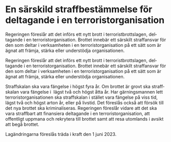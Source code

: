 # En särskild straffbestämmelse för deltagande i en terroristorganisation

Regeringen föreslår att det införs ett nytt brott i terrorist­brotts­lagen, del­tagande i en terrorist­organisa­tion. Brottet innebär ett särskilt straff­ansvar för den som deltar i verk­sam­heten i en terrorist­organisa­tion på ett sätt som är ägnat att främja, stärka eller under­stödja organisationen.

Regeringen föreslår att det införs ett nytt brott i terrorist­brotts­lagen, del­tagande i en terrorist­organisa­tion. Brottet innebär ett särskilt straff­ansvar för den som deltar i verk­sam­heten i en terrorist­organisa­tion på ett sätt som är ägnat att främja, stärka eller under­stödja organisationen.

Straffskalan ska vara fängelse i högst fyra år. Om brottet är grovt ska straff­skalan vara fängelse i  lägst två och högst åtta år. Har gärnings­mannen lett terrorist­organisa­tionen ska straff­skalan i stället vara fängelse på viss tid, lägst två och högst arton år, eller på livstid. Det föreslås också att försök till det nya brottet ska kriminali­seras. Regeringen föreslår vidare att det ska vara straffbart att finansiera deltagande i en terrorist­organisation, att offentligt upp­mana och rekrytera till brottet samt att resa utomlands i avsikt att begå brottet.

Lagändringarna föreslås träda i kraft den 1 juni 2023.
